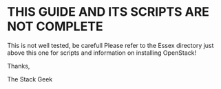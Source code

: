 # THIS GUIDE AND ITS SCRIPTS ARE NOT COMPLETE
This is not well tested, be carefull
Please refer to the Essex directory just above this one for scripts and information on installing OpenStack!

Thanks,

The Stack Geek 
